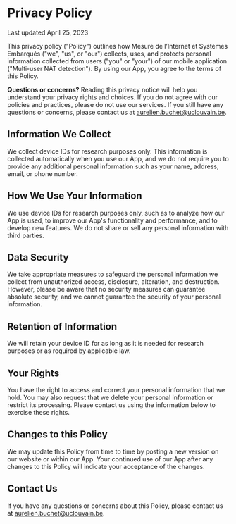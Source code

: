 # Privacy Policy

Last updated April 25, 2023

This privacy policy ("Policy") outlines how Mesure de l’Internet et Systèmes Embarqués ("we", "us", or "our") collects, uses, and protects personal information collected from users ("you" or "your") of our mobile application ("Multi-user NAT detection"). By using our App, you agree to the terms of this Policy.

**Questions or concerns?** Reading this privacy notice will help you understand your privacy rights and choices. If you do not agree with our policies and practices, please do not use our services. If you still have any questions or concerns, please contact us at aurelien.buchet@uclouvain.be.


## Information We Collect 

We collect device IDs for research purposes only. This information is collected automatically when you use our App, and we do not require you to provide any additional personal information such as your name, address, email, or phone number.

## How We Use Your Information

We use device IDs for research purposes only, such as to analyze how our App is used, to improve our App's functionality and performance, and to develop new features. We do not share or sell any personal information with third parties.

## Data Security

We take appropriate measures to safeguard the personal information we collect from unauthorized access, disclosure, alteration, and destruction. However, please be aware that no security measures can guarantee absolute security, and we cannot guarantee the security of your personal information.

## Retention of Information 

We will retain your device ID for as long as it is needed for research purposes or as required by applicable law.

## Your Rights

You have the right to access and correct your personal information that we hold. You may also request that we delete your personal information or restrict its processing. Please contact us using the information below to exercise these rights.

## Changes to this Policy

We may update this Policy from time to time by posting a new version on our website or within our App. Your continued use of our App after any changes to this Policy will indicate your acceptance of the changes.

## Contact Us

If you have any questions or concerns about this Policy, please contact us at [aurelien.buchet@uclouvain.be](mailto:aurelien.buchet@uclouvain.be).